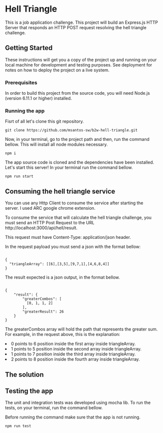 # Hell Triangle
This is a job application challenge. This project will build an Express.js HTTP Server that responds an HTTP POST request resolving the hell triangle challenge.

## Getting Started
These instructions will get you a copy of the project up and running on your local machine for development and testing purposes. See deployment for notes on how to deploy the project on a live system.

### Prerequisites
In order to build this project from the source code, you will need Node.js (version 6.11.1 or higher) installed.

### Running the app

Fisrt of all let's clone this git repository.
```
git clone https://github.com/msantos-sw/b2w-hell-triangle.git
```

Now, in your terminal, go to the project path and then, run the command bellow. This will install all node modules necessary.
```
npm i
```

The app source code is cloned and the dependencies have been installed. Let's start this server! In your terminal run the command bellow.
```
npm run start
```

<h2>Consuming the hell triangle service</h2>
<p>You can use any Http Client to consume the service after starting the server. I used ARC google chrome extension.</p>
<p>To consume the service that will calculate the hell triangle challenge, you must send an HTTP Post Request to the URL http://localhost:3000/api/hell/result.</p>
<p>This request must have Content-Type: application/json header.</p>
<p>In the request payload you must send a json with the format bellow:</p>
<code>
{
  "triangleArray": [[6],[3,5],[9,7,1],[4,6,8,4]]
}    
</code>
<p>The result expected is a json output, in the format bellow.</p>
<code>
{
    "result": {
        "greaterCombos": [
          [0, 1, 1, 2]
        ],
        "greaterResult": 26
    }
}
</code>
<p>The greaterCombos array will hold the path that represents the greater sum. For example, in the request above, this is the explanation:</p>
<li>0 points to 6 position inside the first array inside triangleArray.</li>
<li>1 points to 5 position inside the second array inside triangleArray.</li>
<li>1 points to 7 position inside the third array inside triangleArray.</li>
<li>2 points to 8 position inside the fourth array inside triangleArray.</li>

<h2>The solution</h2>
<p></p>

<h2>Testing the app</h2>
<p>The unit and integration tests was developed using mocha lib. To run the tests, on your terminal, run the command bellow.</p>
<p>Before running the command make sure that the app is not running.</p>
<code>npm run test</code>